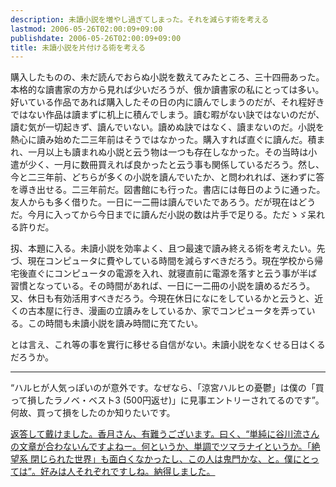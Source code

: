 ```yaml
---
description: 未讀小説を増やし過ぎてしまった。それを減らす術を考える
lastmod: 2006-05-26T02:00:09+09:00
publishdate: 2006-05-26T02:00:09+09:00
title: 未讀小説を片付ける術を考える
---
```


購入したものの、未だ読んでおらぬ小説を数えてみたところ、三十四冊あった。<!--more-->本格的な讀書家の方から見れば少いだろうが、俄か讀書家の私にとっては多い。好いている作品であれば購入したその日の内に讀んでしまうのだが、それ程好きではない作品は讀まずに机上に積んでしまう。讀む暇がない訣ではないのだが、讀む気が一切起きず、讀んでいない。讀めぬ訣ではなく、讀まないのだ。小説を熱心に讀み始めた二三年前はそうではなかった。購入すれば直ぐに讀んだ。積まれ、一月以上も讀まれぬ小説と云う物は一つも存在しなかった。その当時は小遣が少く、一月に数冊買えれば良かったと云う事も関係しているだろう。然し、今と二三年前、どちらが多くの小説を讀んでいたか、と問われれば、迷わずに答を導き出せる。二三年前だ。図書館にも行った。書店には毎日のように通った。友人からも多く借りた。一日に一二冊は讀んでいたであろう。だが現在はどうだ。今月に入ってから今日までに讀んだ小説の数は片手で足りる。ただゝゞ呆れる許りだ。

扨、本題に入る。未讀小説を効率よく、且つ最速で讀み終える術を考えたい。先づ、現在コンピュータに費やしている時間を減らすべきだろう。現在学校から帰宅後直ぐにコンピュータの電源を入れ、就寝直前に電源を落すと云う事が半ば習慣となっている。その時間があれば、一日に一二冊の小説を讀めるだろう。又、休日も有効活用すべきだろう。今現在休日になにをしているかと云うと、近くの古本屋に行き、漫画の立讀みをしているか、家でコンピュータを弄っている。この時間も未讀小説を讀み時間に充てたい。</p>

とは言え、これ等の事を實行に移せる自信がない。未讀小説をなくせる日はくるだろうか。

---

<q cite="http://www.midnightlover.net/lunascent/text/200605.html#d10a" title="関係ないけど &lt; 今日はね、電撃文庫とかGOSICKs IIとかの発売日なのよ">ハルヒが人気っぽいのが意外です。なぜなら、「涼宮ハルヒの憂鬱」は僕の「買って損したラノベ・ベスト3 (500円返せ)」に見事エントリーされてるのです</q>。何故、買って損をしたのか知りたいです。


<ins datetime="2006-07-05T03:25:11+09:00">返答して戴けました。香月さん、有難うございます。曰く、<q cite="http://www.midnightlover.net/lunascent/text/log/200607.html#d01a" title="損した理由">単純に谷川流さんの文章が合わないんですよねー。何というか、単調でツマラナイというか。<a href="http://shop.mediaworks.co.jp/ds_index.php?isbn=4-8402-3021-8">「絶望系 閉じられた世界」</a>も面白くなかったし、この人は鬼門かな、と。僕にとっては</q>。好みは人それぞれですしね。納得しました。</ins>
